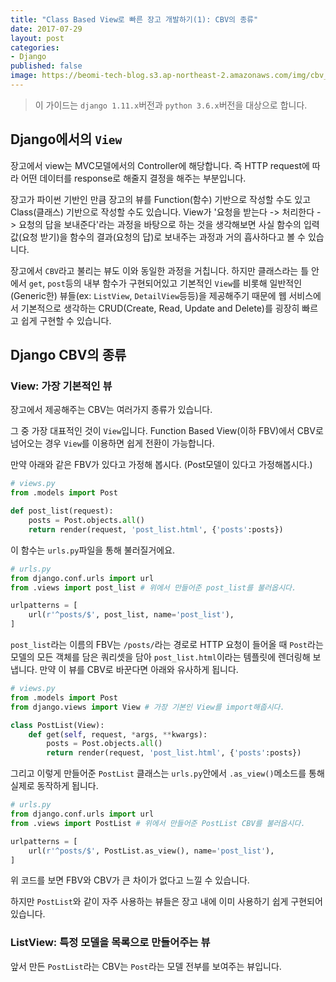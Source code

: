 ```yaml
---
title: "Class Based View로 빠른 장고 개발하기(1): CBV의 종류"
date: 2017-07-29
layout: post
categories:
- Django
published: false
image: https://beomi-tech-blog.s3.ap-northeast-2.amazonaws.com/img/cbv_in_django.jpeg
---
```


> 이 가이드는 `django 1.11.x`버전과 `python 3.6.x`버전을 대상으로 합니다.

## Django에서의 `View`

장고에서 view는 MVC모델에서의 Controller에 해당합니다. 즉 HTTP request에 따라 어떤 데이터를 response로 해줄지 결정을 해주는 부분입니다.

장고가 파이썬 기반인 만큼 장고의 뷰를 Function(함수) 기반으로 작성할 수도 있고 Class(클래스) 기반으로 작성할 수도 있습니다. View가 '요청을 받는다 -> 처리한다 -> 요청의 답을 보내준다'라는 과정을 바탕으로 하는 것을 생각해보면 사실 함수의 입력값(요청 받기)을 함수의 결과(요청의 답)로 보내주는 과정과 거의 흡사하다고 볼 수 있습니다.

장고에서 `CBV`라고 불리는 뷰도 이와 동일한 과정을 거칩니다. 하지만 클래스라는 틀 안에서 `get`, `post`등의 내부 함수가 구현되어있고 기본적인 `View`를 비롯해 일반적인(Generic한) 뷰들(ex: `ListView`, `DetailView`등등)을 제공해주기 때문에 웹 서비스에서 기본적으로 생각하는 CRUD(Create, Read, Update and Delete)를 굉장히 빠르고 쉽게 구현할 수 있습니다.

## Django CBV의 종류

### View: 가장 기본적인 뷰

장고에서 제공해주는 CBV는 여러가지 종류가 있습니다.

그 중 가장 대표적인 것이 `View`입니다. Function Based View(이하 FBV)에서 CBV로 넘어오는 경우 `View`를 이용하면 쉽게 전환이 가능합니다.

만약 아래와 같은 FBV가 있다고 가정해 봅시다. (Post모델이 있다고 가정해봅시다.)

```python
# views.py
from .models import Post

def post_list(request):
    posts = Post.objects.all()
    return render(request, 'post_list.html', {'posts':posts})
```

이 함수는 `urls.py`파일을 통해 불러질거에요.

```python
# urls.py
from django.conf.urls import url
from .views import post_list # 위에서 만들어준 post_list를 불러옵시다.

urlpatterns = [
    url(r'^posts/$', post_list, name='post_list'),
]
```

`post_list`라는 이름의 FBV는 `/posts/`라는 경로로 HTTP 요청이 들어올 때 `Post`라는 모델의 모든 객체를 담은 쿼리셋을 담아 `post_list.html`이라는 템플릿에 렌더링해 보냅니다. 만약 이 뷰를 CBV로 바꾼다면 아래와 유사하게 됩니다.

```python
# views.py
from .models import Post
from django.views import View # 가장 기본인 View를 import해줍시다.

class PostList(View):
    def get(self, request, *args, **kwargs):
        posts = Post.objects.all()
        return render(request, 'post_list.html', {'posts':posts})
```

그리고 이렇게 만들어준 `PostList` 클래스는 `urls.py`안에서 `.as_view()`메소드를 통해 실제로 동작하게 됩니다.

```python
# urls.py
from django.conf.urls import url
from .views import PostList # 위에서 만들어준 PostList CBV를 불러옵시다.

urlpatterns = [
    url(r'^posts/$', PostList.as_view(), name='post_list'),
]
```

위 코드를 보면 FBV와 CBV가 큰 차이가 없다고 느낄 수 있습니다.

하지만 `PostList`와 같이 자주 사용하는 뷰들은 장고 내에 이미 사용하기 쉽게 구현되어있습니다.

### ListView: 특정 모델을 목록으로 만들어주는 뷰 

앞서 만든 `PostList`라는 CBV는 `Post`라는 모델 전부를 보여주는 뷰입니다.
